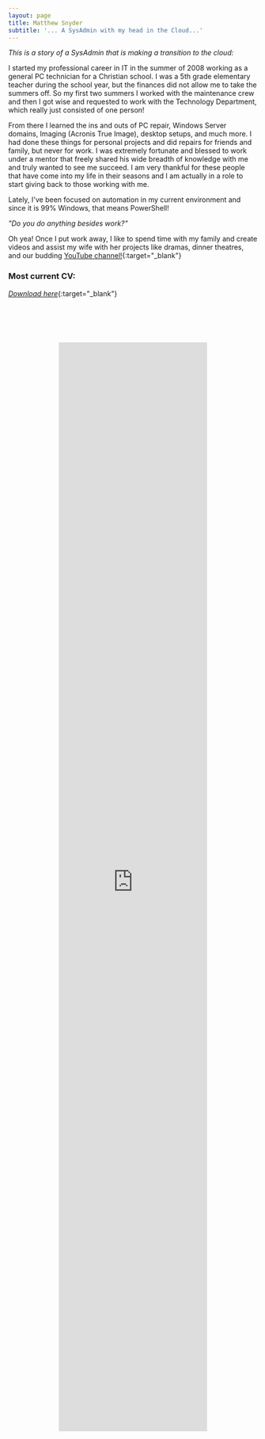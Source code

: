 ```yaml
---
layout: page
title: Matthew Snyder
subtitle: '... A SysAdmin with my head in the Cloud...'
---
```


_This is a story of a SysAdmin that is making a transition to the cloud:_

I started my professional career in IT in the summer of 2008 working as a general PC technician for a Christian school. I was a 5th grade elementary teacher during the school year, but the finances did not allow me to take the summers off. So my first two summers I worked with the maintenance crew and then I got wise and requested to work with the Technology Department, which really just consisted of one person! 

From there I learned the ins and outs of PC repair, Windows Server domains, Imaging (Acronis True Image), desktop setups, and much more. I had done these things for personal projects and did repairs for friends and family, but never for work. I was extremely fortunate and blessed to work under a mentor that freely shared his wide breadth of knowledge with me and truly wanted to see me succeed. I am very thankful for these people that have come into my life in their seasons and I am actually in a role to start giving back to those working with me.

Lately, I've been focused on automation in my current environment and since it is 99% Windows, that means PowerShell!

_"Do you do anything besides work?"_

Oh yea! Once I put work away, I like to spend time with my family and create videos and assist my wife with her projects like dramas, dinner theatres, and our budding [YouTube channel!](https://www.youtube.com/channel/UCm4noLQPc1IgZlZMNf2uEYg){:target="_blank"}

### Most current CV:
[_Download here_](https://geeklifenow.com/files/MatthewSnyder-ITResume.pdf){:target="_blank"}
<div style="text-align: center; margin-top: 90px;">
  <iframe src="https://geeklifenow.com/files/MatthewSnyder-ITResume.pdf" scrolling="no" height="2200px" frameBorder="0"></iframe>
</div>
